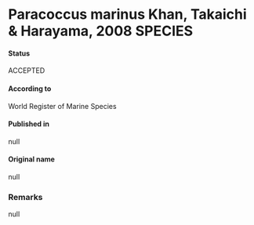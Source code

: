 # Paracoccus marinus Khan, Takaichi & Harayama, 2008 SPECIES

#### Status
ACCEPTED

#### According to
World Register of Marine Species

#### Published in
null

#### Original name
null

### Remarks
null